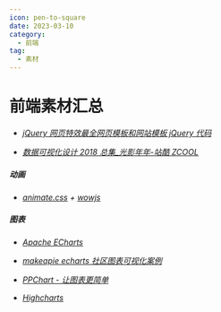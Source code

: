 ```yaml
---
icon: pen-to-square
date: 2023-03-10
category:
  - 前端
tag:
  - 素材
---
```


# 前端素材汇总

- _[jQuery 网页特效最全网页模板和网站模板 jQuery 代码](https://www.17sucai.com/)_

- _[数据可视化设计 2018 总集\_光影年年-站酷 ZCOOL](https://www.zcool.com.cn/work/ZMzI2MzUwOTY=.html)_

##### 动画

- _[animate.css](https://animate.style/)_ _+ [wowjs](https://github.com/graingert/wow)_

##### 图表

- _[Apache ECharts](https://echarts.apache.org/zh/index.html)_

- _[makeapie echarts 社区图表可视化案例](https://www.makeapie.cn/echarts)_
- _[PPChart - 让图表更简单](http://ppchart.com/#/)_
- _[Highcharts](https://www.hcharts.cn/demo/highcharts)_

